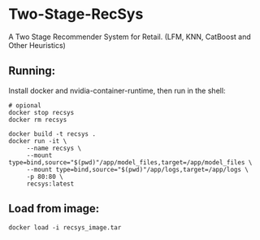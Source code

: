 # Two-Stage-RecSys
A Two Stage Recommender System for Retail. (LFM, KNN, CatBoost and Other Heuristics)


## Running:
Install docker and nvidia-container-runtime, then run in the shell:

```commandline
# opional
docker stop recsys
docker rm recsys
```

```commandline
docker build -t recsys .
docker run -it \
     --name recsys \
     --mount type=bind,source="$(pwd)"/app/model_files,target=/app/model_files \
     --mount type=bind,source="$(pwd)"/app/logs,target=/app/logs \
     -p 80:80 \
     recsys:latest
```


## Load from image:
```commandline
docker load -i recsys_image.tar
```

